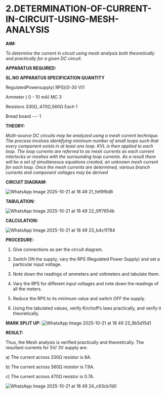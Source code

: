 # 2.DETERMINATION-OF-CURRENT-IN-CIRCUIT-USING-MESH-ANALYSIS

**AIM:**

*To determine the current in circuit using mesh analysis both theoretically and practically for a given DC circuit.*

**APPARATUS REQUIRED:**

**SL.NO	APPARATUS	SPECIFICATION	QUANTITY**

  RegulatedPowersupply( RPS)(0-30 V)1
	
  Ammeter	( 0 - 10 mA) MC	3
	
  Resistors	330Ω,.470Ω,560Ω	Each 1
	
  Bread board	---	1

**THEORY:**

*Multi-source DC circuits may be analyzed using a mesh current technique. The process involves identifying minimum number of small loops such that every component exists in at least one loop. KVL is then applied to each loop. The loop currents are referred to as mesh currents as each current interlocks or meshes with the surrounding loop currents. As a result there will be a set of simultaneous equations created, an unknown mesh current for each loop. Once the mesh currents are determined, various branch currents and component voltages may be derived*

**CIRCUIT DIAGRAM:**

![WhatsApp Image 2025-10-21 at 18 49 21_fef9f6d8](https://github.com/user-attachments/assets/35512f34-a50f-42fd-91bc-c59c9bb0a4ba)

**TABULATION:**

![WhatsApp Image 2025-10-21 at 18 49 22_0ff7654b](https://github.com/user-attachments/assets/b5f7e92f-9dc0-4a3e-a68b-eaab7c94bcce)

**CALCULATION:**

![WhatsApp Image 2025-10-21 at 18 49 23_b4c1f784](https://github.com/user-attachments/assets/9b6ee542-3f23-464d-826d-e82f1b6900b4)

**PROCEDURE:** 

1.	Give connections as per the circuit diagram.

2.	Switch ON the supply, vary the RPS (Regulated Power Supply) and set a particular input voltage.

3.	Note down the readings of ammeters and voltmeters and tabulate them.

4.	Vary the RPS for different input voltages and note down the readings of all the meters.

5.	Reduce the RPS to its minimum value and switch OFF the supply.

6.	Using the tabulated values, verify Kirchoff’s laws practically, and verify it theoretically.

  **MARK SPLIT UP:**
![WhatsApp Image 2025-10-21 at 18 49 23_9b5d15d1](https://github.com/user-attachments/assets/34477075-cead-4885-94bc-3d6c46c39106)
  
  **RESULT:**

Thus, the Mesh analysis is verified practically and theoretically. The resultant currents for 	5V/	3V supply are:

a)	The current across 330Ω resistor is	8A.

b)	The current across 560Ω resistor is	7.6A.

c)	The current across 470Ω resistor is	0.7A.

![WhatsApp Image 2025-10-21 at 18 49 24_c63cb7d0](https://github.com/user-attachments/assets/815be5df-5835-4682-9ef8-4c90d1ae9cbb)

